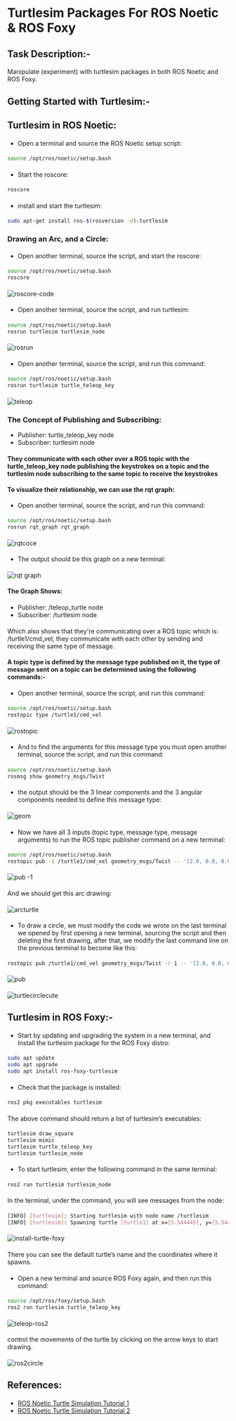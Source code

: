 # Turtlesim Packages For ROS Noetic & ROS Foxy
####
## Task Description:-
#### 
Manipulate (experiment) with turtlesim packages in both ROS Noetic and ROS Foxy.
#### 
## Getting Started with Turtlesim:- 
#### 
## Turtlesim in ROS Noetic:
####  
- Open a terminal and source the ROS Noetic setup script:
#### 
```bash
source /opt/ros/noetic/setup.bash
```
####
- Start the roscore:
####
```bash
roscore
```
#### 
- install and start the turtlesim:
####
```bash
sudo apt-get install ros-$(rosversion -d)-turtlesim
```
####
### Drawing an Arc, and a Circle:
#### 
- Open another terminal, source the script, and start the roscore:
####
```bash
source /opt/ros/noetic/setup.bash
roscore
```
#### 
![roscore-code](https://github.com/user-attachments/assets/6ceaa81d-fe97-40c3-a15d-22f5c535445a)
####  
- Open another terminal, source the script, and run turtlesim:
####
```bash
source /opt/ros/noetic/setup.bash
rosrun turtlesim turtlesim_node
```
#### 
![rosrun](https://github.com/user-attachments/assets/c62bd4eb-3bc5-46fd-85f8-b228dc45c9c8)
####
- Open another terminal, source the script, and run this command:
#### 
```bash
source /opt/ros/noetic/setup.bash
rosrun turtlesim turtle_teleop_key
```
#### 
![teleop](https://github.com/user-attachments/assets/c0233caf-8c32-494b-8ebd-364fec392282)
#### 
### The Concept of Publishing and Subscribing:
- Publisher: turtle_teleop_key node
- Subscriber: turtlesim node
#### 
#### They communicate with each other over a ROS topic with the turtle_teleop_key node publishing the keystrokes on a topic and the turtlesim node subscribing to the same topic to receive the keystrokes
#### 
#### To visualize their relationship, we can use the rqt graph:
- Open another terminal, source the script, and run this command:
####
```bash
source /opt/ros/noetic/setup.bash
rosrun rqt_graph rqt_graph
```
#### 
![rqtcoce](https://github.com/user-attachments/assets/ad9cd5f6-8b3a-45aa-8d7d-ea9d67293f39)
#### 
- The output should be this graph on a new terminal:
#### 
![rqt graph](https://github.com/user-attachments/assets/e0856ffb-4e26-4128-b1a6-f3be2fa3b39b)
#### 
#### The Graph Shows:
####
- Publisher: /teleop_turtle node
- Subscriber: /turtlesim node
#### 
Which also shows that they're communicating over a ROS topic which is: /turtle1/cmd_vel, they communicate with each other by sending and receiving the same type of message.
#### 
#### A topic type is defined by the message type published on it, the type of message sent on a topic can be determined using the following commands:-
#### 
- Open another terminal, source the script, and run this command:
#### 
```bash
source /opt/ros/noetic/setup.bash
rostopic type /turtle1/cmd_vel
```
#### 
![rostopic](https://github.com/user-attachments/assets/7b4462ee-fa89-46aa-be16-8e57958f8bf2)
#### 
- And to find the arguments for this message type you must open another terminal, source the script, and run this command:
####
```bash
source /opt/ros/noetic/setup.bash
rosmsg show geometry_msgs/Twist
```
####
- the output should be the 3 linear components and the 3 angular components needed to define this message type:
####
![geom](https://github.com/user-attachments/assets/5aab369e-ff36-4775-8c9c-4bade0550651)
#### 
- Now we have all 3 inputs (topic type, message type, message arguments) to run the ROS topic publisher command on a new terminal:
####
```bash
source /opt/ros/noetic/setup.bash
rostopic pub -1 /turtle1/cmd_vel geometry_msgs/Twist -- '[2.0, 0.0, 0.0]' '[0.0, 0.0, -1.8]'
```
#### 
![pub -1](https://github.com/user-attachments/assets/266e0a5d-3ba0-4ebb-9dd5-d15807d2bfc1)
####
And we should get this arc drawing:
#### 
![arcturtle](https://github.com/user-attachments/assets/316ef956-3585-4bb1-b680-01929bc8c9b6)
#### 
- To draw a circle, we must modify the code we wrote on the last terminal we opened by first opening a new terminal, sourcing the script and then deleting the first drawing, after that, we modify the last command line on the previous terminal to become like this:
####
```bash
rostopic pub /turtle1/cmd_vel geometry_msgs/Twist -r 1 -- '[2.0, 0.0, 0.0]' '[0.0, 0.0, -1.8]'
```
#### 
![pub](https://github.com/user-attachments/assets/c221ff58-8da9-40da-83ec-49b9568da8ce)
#### 
![turtlecirclecute](https://github.com/user-attachments/assets/1a74a213-0cd7-41ff-a50b-1c9561ec1f79)
#### 
## Turtlesim in ROS Foxy:-
####
- Start by updating and upgrading the system in a new terminal, and Install the turtlesim package for the ROS Foxy distro:
#### 
```bash
sudo apt update
sudo apt upgrade
sudo apt install ros-foxy-turtlesim
```
#### 
- Check that the package is installed:
#### 
```bash
ros2 pkg executables turtlesim
```
####
The above command should return a list of turtlesim’s executables:
#### 
```bash
turtlesim draw_square
turtlesim mimic
turtlesim turtle_teleop_key
turtlesim turtlesim_node
```
####
- To start turtlesim, enter the following command in the same terminal:
####
```bash
ros2 run turtlesim turtlesim_node
```
#### 
In the terminal, under the command, you will see messages from the node:
#### 
```bash
[INFO] [turtlesim]: Starting turtlesim with node name /turtlesim
[INFO] [turtlesim]: Spawning turtle [turtle1] at x=[5.544445], y=[5.544445], theta=[0.000000]
```
#### 
![install-turtle-foxy](https://github.com/user-attachments/assets/bdc52541-137d-4b16-9ae0-e773941653d6)
#### 
There you can see the default turtle’s name and the coordinates where it spawns.
#### 
- Open a new terminal and source ROS Foxy again, and then run this command:
#### 
```bash
source /opt/ros/foxy/setup.bash
ros2 run turtlesim turtle_teleop_key
```
#### 
![teleop-ros2](https://github.com/user-attachments/assets/4538b0ae-b5a5-4ce8-ab30-5a6ecb3b1a8f)
#### 
control the movements of the turtle by clicking on the arrow keys to start drawing.
#### 
![ros2circle](https://github.com/user-attachments/assets/b1d9f94d-2b52-4277-a113-4b24fb985087)
#### 
## References:
#### 
- [ROS Noetic Turtle Simulation Tutorial 1](https://youtu.be/lslmj8C4_F4?si=XeKh9xU6ZRnxvwNZ)
- [ROS Noetic Turtle Simulation Tutorial 2](https://youtu.be/JVImwOFQ17A?si=JwrQMevHi4WCsV9z)
#### 
